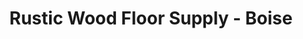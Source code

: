 ---
title: "Rustic Wood Floor Supply - Boise"
url: /boise/rustic-wood-floor-supply-boise/
shop: flooring
---